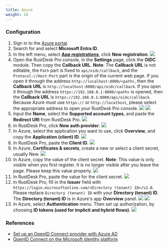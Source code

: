 ```yaml
---
title: Azure
weight: 16
---
```


### Configuration

1. Sign in to the [Azure portal](https://portal.azure.com).
2. Search for and select **Microsoft Entra ID**.
3. In the left menu, select [**App registrations**](https://portal.azure.com/#view/Microsoft_AAD_IAM/ActiveDirectoryMenuBlade/~/RegisteredApps), click **New registration**.
![](/docs/en/self-host/rustdesk-server-pro/oidc/Azure/images/1-Azure-NewRegistration.png)
4. Open the RustDesk Pro console, in the **Settings** page, click the **OIDC** module. Then copy the **Callback URL**. **Note**: The **Callback URL** is not editable, the `Path` part is fixed to `api/oidc/callback`, and the `Protocol://Host:Port` part is the origin of the current web page. If you open it through the address `http://localhost:8000/<path>`, then the **Callback URL** is `http://localhost:8000/api/oidc/callback`. If you open it through the address `https://192.168.0.1:8000/<path>` is opened, then the **Callback URL** is `https://192.168.0.1:8000/api/oidc/callback`. Because Azure must use `https://` or `http://localhost`, please select the appropriate address to open your RustDesk Pro console.
![](/docs/en/self-host/rustdesk-server-pro/oidc/Azure/images/12-RustDesk-Callback.png)
![](/docs/en/self-host/rustdesk-server-pro/oidc/Azure/images/2-Azure-Register-RecirectURIs-Restrictions.png)
5. Input the **Name**, select the **Supported account types**, and paste the **Redirect URI** from RustDesk Pro.
![](/docs/en/self-host/rustdesk-server-pro/oidc/Azure/images/2-Azure-Register.png)
6. In RustDesk Pro, click **New auth provider**.
![](/docs/en/self-host/rustdesk-server-pro/oidc/Azure/images/3-RustDesk-NewAuthProvider.png)
7. In Azure, select the application you want to use, click **Overview**, and copy the **Application (client) ID**.
![](/docs/en/self-host/rustdesk-server-pro/oidc/Azure/images/4-Azure-ClientID.png)
8. In RustDesk Pro, paste the **Client ID**.
![](/docs/en/self-host/rustdesk-server-pro/oidc/Azure/images/5-RustDesk-ClientID.png)
9. In Azure, **Certificates & secrets**, create a new or select a client secret, usually New.
![](/docs/en/self-host/rustdesk-server-pro/oidc/Azure/images/6-Azure-NewOrSelectClientSecret.png)
10. In Azure, copy the value of the client secret. **Note**: This value is only visible when you first register. It is no longer visible after you leave the page. Please keep this value properly.
![](/docs/en/self-host/rustdesk-server-pro/oidc/Azure/images/7-Azure-CopySecretValue.png)
11. In RustDesk Pro, paste the value for the client secret.
![](/docs/en/self-host/rustdesk-server-pro/oidc/Azure/images/8-RustDesk-FillClientSecret.png)
12. In RustDesk Pro, fill in the **Issuer** field with `https://login.microsoftonline.com/<Directory (tenant) ID>/v2.0`. Please replace `Directory (tenant) ID` with your **Directory (tenant) ID**. The **Directory (tenant) ID** is in Azure's app **Overview** panel.
![](/docs/en/self-host/rustdesk-server-pro/oidc/Azure/images/9-RustDesk-Issuer.png)
![](/docs/en/self-host/rustdesk-server-pro/oidc/Azure/images/10-Azure-TenantID.png)
13. In Azure, select **Authentication** menu. Then set up authorization, by choosing **ID tokens (used for implicit and hybrid flows)**.
![](/docs/en/self-host/rustdesk-server-pro/oidc/Azure/images/11-Azure-Auth.png)

### References

- [Set up an OpenID Connect provider with Azure AD](https://learn.microsoft.com/en-us/power-pages/security/authentication/openid-settings)
- [OpenID Connect on the Microsoft identity platform](https://learn.microsoft.com/en-us/azure/active-directory/develop/v2-protocols-oidc)
